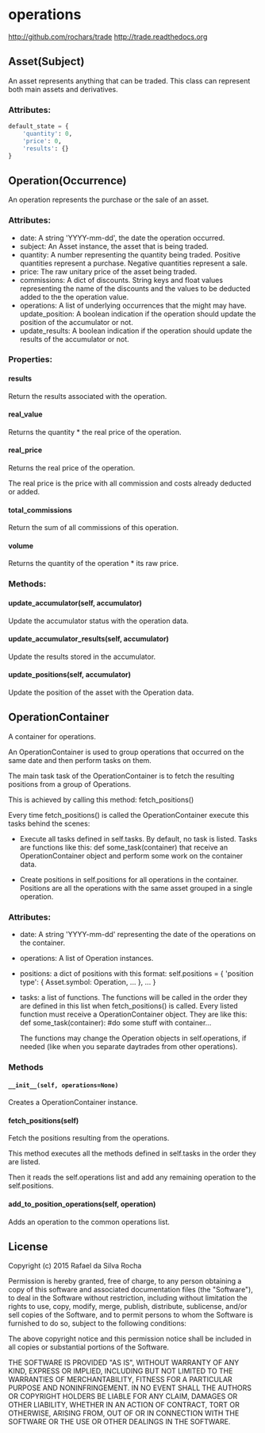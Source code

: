 # operations
http://github.com/rochars/trade
http://trade.readthedocs.org



## Asset(Subject)
An asset represents anything that can be traded.
This class can represent both main assets and derivatives.

### Attributes:
```python
default_state = {
    'quantity': 0,
    'price': 0,
    'results': {}
}
```



## Operation(Occurrence)
An operation represents the purchase or the sale of an asset.

### Attributes:
+ date: A string 'YYYY-mm-dd', the date the operation occurred.
+ subject: An Asset instance, the asset that is being traded.
+ quantity: A number representing the quantity being traded. Positive quantities represent a purchase. Negative quantities represent a sale.
+ price: The raw unitary price of the asset being traded.
+ commissions: A dict of discounts. String keys and float values representing the name of the discounts and the values to be deducted added to the the operation value.
+ operations: A list of underlying occurrences that the might may have.
update_position: A boolean indication if the operation should update the position of the accumulator or not.
+ update_results: A boolean indication if the operation should update the results of the accumulator or not.

### Properties:

#### results
Return the results associated with the operation.

#### real_value
Returns the quantity * the real price of the operation.

#### real_price
Returns the real price of the operation.

The real price is the price with all commission and costs
already deducted or added.

#### total_commissions
Return the sum of all commissions of this operation.

#### volume
Returns the quantity of the operation * its raw price.

### Methods:

#### update_accumulator(self, accumulator)
Update the accumulator status with the operation data.

#### update_accumulator_results(self, accumulator)
Update the results stored in the accumulator.

#### update_positions(self, accumulator)
Update the position of the asset with the Operation data.



## OperationContainer
A container for operations.

An OperationContainer is used to group operations that occurred on
the same date and then perform tasks on them.

The main task task of the OperationContainer is to fetch the
resulting positions from a group of Operations.

This is achieved by calling this method:
    fetch_positions()

Every time fetch_positions() is called the OperationContainer
execute this tasks behind the scenes:

- Execute all tasks defined in self.tasks. By default, no task is
  listed. Tasks are functions like this:
        def some_task(container)
  that receive an OperationContainer object and perform some work
  on the container data.

- Create positions in self.positions for all operations in
  the container. Positions are all the operations with the same
  asset grouped in a single operation.

### Attributes:
+ date: A string 'YYYY-mm-dd' representing the date of the operations on the container.
+ operations: A list of Operation instances.
+ positions: a dict of positions with this format:
  self.positions = {
      'position type': {
          Asset.symbol: Operation,
          ...
      },
      ...
  }
+ tasks: a list of functions. The functions will be called in the order they are defined in this list when fetch_positions() is called. Every listed function must receive a OperationContainer object. They are like this:
  def some_task(container):
    #do some stuff with container...

  The functions may change the Operation objects in self.operations, if needed (like when you separate daytrades from other operations).

### Methods

#### ``__init__(self, operations=None)``
Creates a OperationContainer instance.

#### fetch_positions(self)
Fetch the positions resulting from the operations.

This method executes all the methods defined in self.tasks
in the order they are listed.

Then it reads the self.operations list and add any remaining
operation to the self.positions.

#### add_to_position_operations(self, operation)
Adds an operation to the common operations list.



## License
Copyright (c) 2015 Rafael da Silva Rocha

Permission is hereby granted, free of charge, to any person obtaining a copy
of this software and associated documentation files (the "Software"), to deal
in the Software without restriction, including without limitation the rights
to use, copy, modify, merge, publish, distribute, sublicense, and/or sell
copies of the Software, and to permit persons to whom the Software is
furnished to do so, subject to the following conditions:

The above copyright notice and this permission notice shall be included in
all copies or substantial portions of the Software.

THE SOFTWARE IS PROVIDED "AS IS", WITHOUT WARRANTY OF ANY KIND, EXPRESS OR
IMPLIED, INCLUDING BUT NOT LIMITED TO THE WARRANTIES OF MERCHANTABILITY,
FITNESS FOR A PARTICULAR PURPOSE AND NONINFRINGEMENT. IN NO EVENT SHALL THE
AUTHORS OR COPYRIGHT HOLDERS BE LIABLE FOR ANY CLAIM, DAMAGES OR OTHER
LIABILITY, WHETHER IN AN ACTION OF CONTRACT, TORT OR OTHERWISE, ARISING FROM,
OUT OF OR IN CONNECTION WITH THE SOFTWARE OR THE USE OR OTHER DEALINGS IN
THE SOFTWARE.
